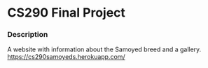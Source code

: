 # CS290 Final Project

### Description
A website with information about the Samoyed breed and a gallery.
https://cs290samoyeds.herokuapp.com/